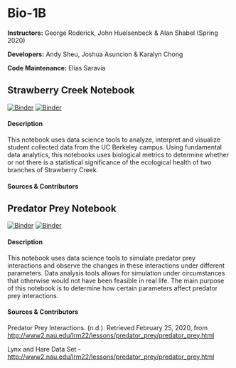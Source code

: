 # Bio-1B
**Instructors:** George Roderick, John Huelsenbeck & Alan Shabel (Spring 2020)

**Developers:** Andy Sheu, Joshua Asuncion & Karalyn Chong

**Code Maintenance:** Elias Saravia

## Strawberry Creek Notebook

[![Binder](https://mybinder.org/badge.svg)](https://mybinder.org/v2/gh/ds-modules/COGSCI-1/master)
[![Binder](https://img.shields.io/badge/Launch-UCB%20Datahub-blue.svg)](http://datahub.berkeley.edu/user-redirect/interact?account=ds-modules&repo=COGSCI-1&branch=master&path=cogsci1_notebook.ipynb)

#### Description
This notebook uses data science tools to analyze, interpret and visualize student collected data from the UC Berkeley campus. Using fundamental data analytics, this notebooks uses biological metrics to determine whether or not there is a statistical significance of the ecological health of two branches of Strawberry Creek. 

#### Sources & Contributors


## Predator Prey Notebook

[![Binder](https://mybinder.org/badge.svg)](https://mybinder.org/v2/gh/ds-modules/COGSCI-1/master)
[![Binder](https://img.shields.io/badge/Launch-UCB%20Datahub-blue.svg)](http://datahub.berkeley.edu/user-redirect/interact?account=ds-modules&repo=COGSCI-1&branch=master&path=cogsci1_notebook.ipynb)

#### Description
This notebook uses data science tools to simulate predator prey interactions and observe the changes in these interactions under different parameters. Data analysis tools allows for simulation under circumstances that otherwise would not have been feasible in real life. The main purpose of this notebook is to determine how certain parameters affect predator prey interactions.

#### Sources & Contributors
Predator Prey Interactions. (n.d.). Retrieved February 25, 2020, from http://www2.nau.edu/lrm22/lessons/predator_prey/predator_prey.html

Lynx and Hare Data Set - http://www2.nau.edu/lrm22/lessons/predator_prey/predator_prey.html
